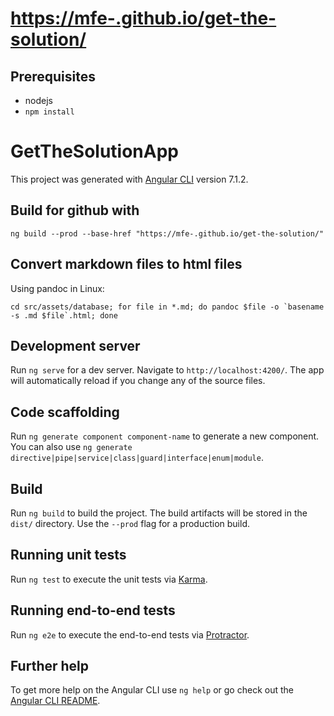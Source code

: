# [https://mfe-.github.io/get-the-solution/](https://mfe-.github.io/get-the-solution/)

## Prerequisites

- nodejs
- `npm install`

# GetTheSolutionApp

This project was generated with [Angular CLI](https://github.com/angular/angular-cli) version 7.1.2.

## Build for github with

`ng build --prod --base-href "https://mfe-.github.io/get-the-solution/"`

## Convert markdown files to html files
Using pandoc in Linux: 

	cd src/assets/database; for file in *.md; do pandoc $file -o `basename -s .md $file`.html; done

## Development server

Run `ng serve` for a dev server. Navigate to `http://localhost:4200/`. The app will automatically reload if you change any of the source files.

## Code scaffolding

Run `ng generate component component-name` to generate a new component. You can also use `ng generate directive|pipe|service|class|guard|interface|enum|module`.

## Build

Run `ng build` to build the project. The build artifacts will be stored in the `dist/` directory. Use the `--prod` flag for a production build.

## Running unit tests

Run `ng test` to execute the unit tests via [Karma](https://karma-runner.github.io).

## Running end-to-end tests

Run `ng e2e` to execute the end-to-end tests via [Protractor](http://www.protractortest.org/).

## Further help

To get more help on the Angular CLI use `ng help` or go check out the [Angular CLI README](https://github.com/angular/angular-cli/blob/master/README.md).

